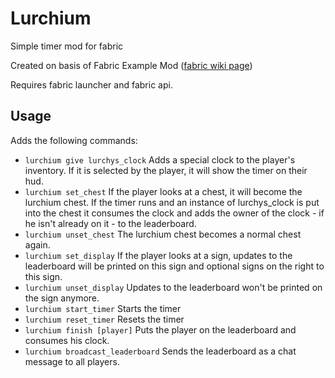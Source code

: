 # Lurchium

Simple timer mod for fabric

Created on basis of Fabric Example Mod ([fabric wiki page](https://fabricmc.net/wiki/tutorial:setup))

Requires fabric launcher and fabric api.

## Usage

Adds the following commands:

- `lurchium give lurchys_clock` Adds a special clock to the player's inventory. If it is selected by the player, it will show the timer on their hud.
- `lurchium set_chest` If the player looks at a chest, it will become the lurchium chest. If the timer runs and an instance of lurchys_clock is put into the chest it consumes the clock and adds the owner of the clock - if he isn't already on it - to the leaderboard.
- `lurchium unset_chest` The lurchium chest becomes a normal chest again.
- `lurchium set_display` If the player looks at a sign, updates to the leaderboard will be printed on this sign and optional signs on the right to this sign.
- `lurchium unset_display` Updates to the leaderboard won't be printed on the sign anymore.
- `lurchium start_timer` Starts the timer
- `lurchium reset_timer` Resets the timer
- `lurchium finish [player]` Puts the player on the leaderboard and consumes his clock.
- `lurchium broadcast_leaderboard` Sends the leaderboard as a chat message to all players. 
